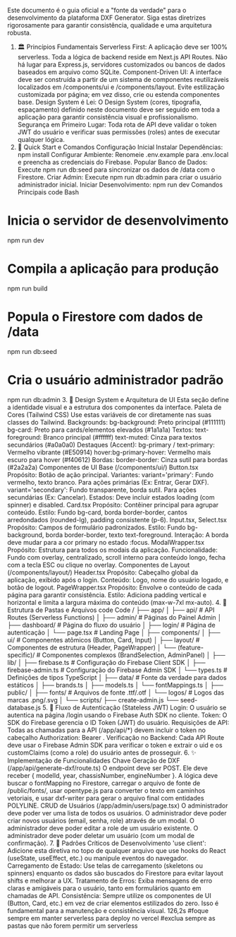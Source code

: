 Este documento é o guia oficial e a "fonte da verdade" para o desenvolvimento da plataforma DXF Generator. Siga estas diretrizes rigorosamente para garantir consistência, qualidade e uma arquitetura robusta.
1. 🏛️ Princípios Fundamentais
Serverless First: A aplicação deve ser 100% serverless. Toda a lógica de backend reside em Next.js API Routes. Não há lugar para Express.js, servidores customizados ou bancos de dados baseados em arquivo como SQLite.
Component-Driven UI: A interface deve ser construída a partir de um sistema de componentes reutilizáveis localizados em /components/ui e /components/layout. Evite estilização customizada por página; em vez disso, crie ou estenda componentes base.
Design System é Lei: O Design System (cores, tipografia, espaçamento) definido neste documento deve ser seguido em toda a aplicação para garantir consistência visual e profissionalismo.
Segurança em Primeiro Lugar: Toda rota de API deve validar o token JWT do usuário e verificar suas permissões (roles) antes de executar qualquer lógica.
2. 🚀 Quick Start e Comandos
Configuração Inicial
Instalar Dependências: npm install
Configurar Ambiente: Renomeie .env.example para .env.local e preencha as credenciais do Firebase.
Popular Banco de Dados: Execute npm run db:seed para sincronizar os dados de /data com o Firestore.
Criar Admin: Execute npm run db:admin para criar o usuário administrador inicial.
Iniciar Desenvolvimento: npm run dev
Comandos Principais
code
Bash
# Inicia o servidor de desenvolvimento
npm run dev

# Compila a aplicação para produção
npm run build

# Popula o Firestore com dados de /data
npm run db:seed

# Cria o usuário administrador padrão
npm run db:admin
3. 🎨 Design System e Arquitetura de UI
Esta seção define a identidade visual e a estrutura dos componentes da interface.
Paleta de Cores (Tailwind CSS)
Use estas variáveis de cor diretamente nas suas classes do Tailwind.
Backgrounds:
bg-background: Preto principal (#111111)
bg-card: Preto para cards/elementos elevados (#1a1a1a)
Textos:
text-foreground: Branco principal (#ffffff)
text-muted: Cinza para textos secundários (#a0a0a0)
Destaques (Accent):
bg-primary / text-primary: Vermelho vibrante (#E50914)
hover:bg-primary-hover: Vermelho mais escuro para hover (#f40612)
Bordas:
border-border: Cinza sutil para bordas (#2a2a2a)
Componentes de UI Base (/components/ui/)
Button.tsx
Propósito: Botão de ação principal.
Variantes:
variant='primary': Fundo vermelho, texto branco. Para ações primárias (Ex: Entrar, Gerar DXF).
variant='secondary': Fundo transparente, borda sutil. Para ações secundárias (Ex: Cancelar).
Estados: Deve incluir estados loading (com spinner) e disabled.
Card.tsx
Propósito: Contêiner principal para agrupar conteúdo.
Estilo: Fundo bg-card, borda border-border, cantos arredondados (rounded-lg), padding consistente (p-6).
Input.tsx, Select.tsx
Propósito: Campos de formulário padronizados.
Estilo: Fundo bg-background, borda border-border, texto text-foreground.
Interação: A borda deve mudar para a cor primary no estado :focus.
ModalWrapper.tsx
Propósito: Estrutura para todos os modais da aplicação.
Funcionalidade: Fundo com overlay, centralizado, scroll interno para conteúdo longo, fecha com a tecla ESC ou clique no overlay.
Componentes de Layout (/components/layout/)
Header.tsx
Propósito: Cabeçalho global da aplicação, exibido após o login.
Conteúdo: Logo, nome do usuário logado, e botão de logout.
PageWrapper.tsx
Propósito: Envolve o conteúdo de cada página para garantir consistência.
Estilo: Adiciona padding vertical e horizontal e limita a largura máxima do conteúdo (max-w-7xl mx-auto).
4. 📁 Estrutura de Pastas e Arquivos
code
Code
/
├── app/
│   ├── api/                  # API Routes (Serverless Functions)
│   ├── admin/                # Páginas do Painel Admin
│   ├── dashboard/            # Página do fluxo do usuário
│   ├── login/                # Página de autenticação
│   └── page.tsx              # Landing Page
│
├── components/
│   ├── ui/                   # Componentes atômicos (Button, Card, Input)
│   ├── layout/               # Componentes de estrutura (Header, PageWrapper)
│   └── (feature-specific)/   # Componentes complexos (BrandSelection, AdminPanel)
│
├── lib/
│   ├── firebase.ts           # Configuração do Firebase Client SDK
│   ├── firebase-admin.ts     # Configuração do Firebase Admin SDK
│   └── types.ts              # Definições de tipos TypeScript
│
├── data/                     # Fonte da verdade para dados estáticos
│   ├── brands.ts
│   ├── models.ts
│   └── fontMappings.ts
│
├── public/
│   ├── fonts/                # Arquivos de fonte .ttf/.otf
│   └── logos/                # Logos das marcas .png/.svg
│
└── scripts/
    ├── create-admin.js
    └── seed-database.js
5. 🔐 Fluxo de Autenticação (Stateless JWT)
Login: O usuário se autentica na página /login usando o Firebase Auth SDK no cliente.
Token: O SDK do Firebase gerencia o ID Token (JWT) do usuário.
Requisições de API: Todas as chamadas para a API (/app/api/*) devem incluir o token no cabeçalho Authorization: Bearer <token>.
Verificação no Backend: Cada API Route deve usar o Firebase Admin SDK para verificar o token e extrair o uid e os customClaims (como a role) do usuário antes de prosseguir.
6. ✨ Implementação de Funcionalidades Chave
Geração de DXF (/app/api/generate-dxf/route.ts)
O endpoint deve ser POST.
Ele deve receber { modelId, year, chassisNumber, engineNumber }.
A lógica deve buscar o fontMapping no Firestore, carregar o arquivo de fonte de /public/fonts/, usar opentype.js para converter o texto em caminhos vetoriais, e usar dxf-writer para gerar o arquivo final com entidades POLYLINE.
CRUD de Usuários (/app/admin/users/page.tsx)
O administrador deve poder ver uma lista de todos os usuários.
O administrador deve poder criar novos usuários (email, senha, role) através de um modal.
O administrador deve poder editar a role de um usuário existente.
O administrador deve poder deletar um usuário (com um modal de confirmação).
7. 🚨 Padrões Críticos de Desenvolvimento
'use client': Adicione esta diretiva no topo de qualquer arquivo que use hooks do React (useState, useEffect, etc.) ou manipule eventos do navegador.
Carregamento de Estado: Use telas de carregamento (skeletons ou spinners) enquanto os dados são buscados do Firestore para evitar layout shifts e melhorar a UX.
Tratamento de Erros: Exiba mensagens de erro claras e amigáveis para o usuário, tanto em formulários quanto em chamadas de API.
Consistência: Sempre utilize os componentes de UI (Button, Card, etc.) em vez de criar elementos estilizados do zero. Isso é fundamental para a manutenção e consistência visual.
126,2s
#foque sempre em manter serverless para deploy no vercel
#exclua sempre as pastas que não forem permitir um serverless
